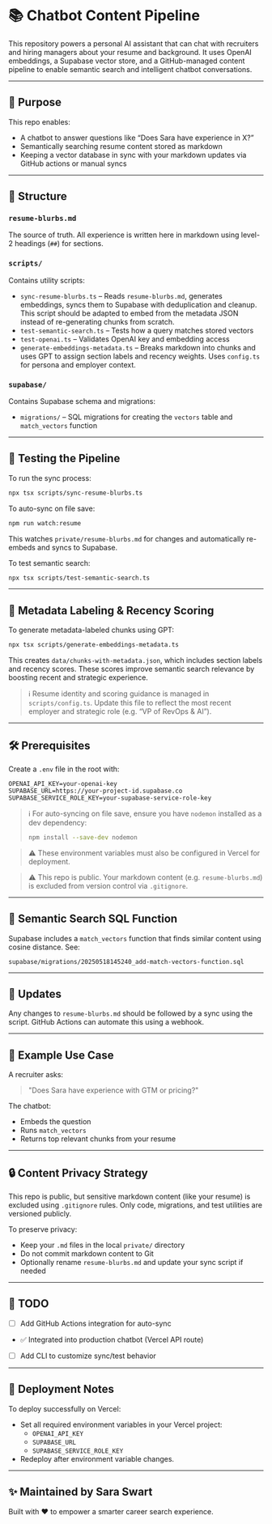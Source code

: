 # 📚 Chatbot Content Pipeline

This repository powers a personal AI assistant that can chat with recruiters and hiring managers about your resume and background. It uses OpenAI embeddings, a Supabase vector store, and a GitHub-managed content pipeline to enable semantic search and intelligent chatbot conversations.

---

## 🚀 Purpose

This repo enables:
- A chatbot to answer questions like “Does Sara have experience in X?”
- Semantically searching resume content stored as markdown
- Keeping a vector database in sync with your markdown updates via GitHub actions or manual syncs

---

## 🧱 Structure

### `resume-blurbs.md`
The source of truth. All experience is written here in markdown using level-2 headings (`##`) for sections.

### `scripts/`
Contains utility scripts:
- `sync-resume-blurbs.ts` – Reads `resume-blurbs.md`, generates embeddings, syncs them to Supabase with deduplication and cleanup. This script should be adapted to embed from the metadata JSON instead of re-generating chunks from scratch.
- `test-semantic-search.ts` – Tests how a query matches stored vectors
- `test-openai.ts` – Validates OpenAI key and embedding access
- `generate-embeddings-metadata.ts` – Breaks markdown into chunks and uses GPT to assign section labels and recency weights. Uses `config.ts` for persona and employer context.

### `supabase/`
Contains Supabase schema and migrations:
- `migrations/` – SQL migrations for creating the `vectors` table and `match_vectors` function

---

## 🧪 Testing the Pipeline

To run the sync process:
```bash
npx tsx scripts/sync-resume-blurbs.ts
```

To auto-sync on file save:
```bash
npm run watch:resume
```
This watches `private/resume-blurbs.md` for changes and automatically re-embeds and syncs to Supabase.

To test semantic search:
```bash
npx tsx scripts/test-semantic-search.ts
```

---

## 🧠 Metadata Labeling & Recency Scoring

To generate metadata-labeled chunks using GPT:
```bash
npx tsx scripts/generate-embeddings-metadata.ts
```

This creates `data/chunks-with-metadata.json`, which includes section labels and recency scores. These scores improve semantic search relevance by boosting recent and strategic experience.

> ℹ️ Resume identity and scoring guidance is managed in `scripts/config.ts`. Update this file to reflect the most recent employer and strategic role (e.g. “VP of RevOps & AI”).

---

## 🛠 Prerequisites

Create a `.env` file in the root with:
```env
OPENAI_API_KEY=your-openai-key
SUPABASE_URL=https://your-project-id.supabase.co
SUPABASE_SERVICE_ROLE_KEY=your-supabase-service-role-key
```

> ℹ️ For auto-syncing on file save, ensure you have `nodemon` installed as a dev dependency:
> ```bash
> npm install --save-dev nodemon
> ```

> ⚠️ These environment variables must also be configured in Vercel for deployment.

> ⚠️ This repo is public. Your markdown content (e.g. `resume-blurbs.md`) is excluded from version control via `.gitignore`.

---

## 🧠 Semantic Search SQL Function

Supabase includes a `match_vectors` function that finds similar content using cosine distance. See:
```
supabase/migrations/20250518145240_add-match-vectors-function.sql
```

---

## 🔁 Updates 

Any changes to `resume-blurbs.md` should be followed by a sync using the script. GitHub Actions can automate this using a webhook.

---

## 💬 Example Use Case

A recruiter asks:
> "Does Sara have experience with GTM or pricing?"

The chatbot:
- Embeds the question
- Runs `match_vectors`
- Returns top relevant chunks from your resume

---

## 🔒 Content Privacy Strategy

This repo is public, but sensitive markdown content (like your resume) is excluded using `.gitignore` rules. Only code, migrations, and test utilities are versioned publicly.

To preserve privacy:
- Keep your `.md` files in the local `private/` directory
- Do not commit markdown content to Git
- Optionally rename `resume-blurbs.md` and update your sync script if needed

---

## 📎 TODO

- [ ] Add GitHub Actions integration for auto-sync
- ✅ Integrated into production chatbot (Vercel API route)
- [ ] Add CLI to customize sync/test behavior

---

## 🚀 Deployment Notes

To deploy successfully on Vercel:
- Set all required environment variables in your Vercel project:
  - `OPENAI_API_KEY`
  - `SUPABASE_URL`
  - `SUPABASE_SERVICE_ROLE_KEY`
- Redeploy after environment variable changes.

---

## ✨ Maintained by Sara Swart

Built with ❤️ to empower a smarter career search experience.
